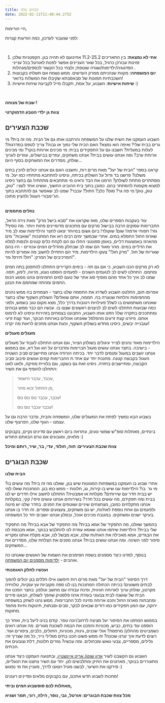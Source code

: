 ```yaml
---
title: הבתים שלנו
date: 2022-02-11T11:40:44.275Z
---
```

היי הורימות,

לפני שנעבור לעדכון, כמה הודעות קצרות:

 

1. **אחי לא נמצאת**: בין התאריכים 11.2-25.2 אחינועם לא תהיה בגן. הקפטניות שלכן זמינות עבורכן כרגיל, בכל שאר העניינים אפשר לפנות לאורטל בכל ענייני הפדגוגיה/ילדימות/שגרה שוטפת; ולצחי בכל הקשור לכספים/מנהלות . 
2. **יום המשפחה:** מקוות שנהניתם ממרק העדשים. ממש נשמח אם תשלחו בקבוצות השכבתיות תמונות של סבאסבתא שקיבלו את המשלוח בדואר!
3. **שיחות אישיות**: השבוע, על אמת, תקבלו מייל לקביעת שיחות אישיות :) 

 

**שבת של מנוחה !**

**צוות גן ילדי הטבע הדמוקרטי**



## שכבת הצעירים

השבוע העמקנו את השיח שלנו על המשפחה והרחבנו אותו גם אל הבית. מה זה בית? מי גרים בבית שלי? ואיפה הוא נמצא? האם הבית שלי נמוך או גבוה? צריך לטפס במדרגות? לעלות במעלית? חשבנו גם על התפקידים בבית: מי מכינים ארוחת בוקר? ומי מכינים ארוחת ערב? ומה אנחנו עושים בבית? אנחנו משחקים, עוזרים בבישולים, עוזרים לערוך שולחן, מסדרים את המשחקים בסוף היום…

קראנו בספר "הבית של יעל" מאת מרים רות, וחשבנו האם גם אנחנו יכולים להכין בתים משלנו? פרשנו בד גדול על השולחן בכיתה, וניסינו להתחבא מתחתיו כמו יעל. מי מסתתרים מתחת לשולחן? הרמנו את הבד וראינו מי מתחבאים מתחתיו! גם בחצר ניסינו למצוא מקומות להסתתר בהם. כמובן בתוך בית ההוביט החשוך, ועשינו אחד לשני: "טוק, טוק, טוק! מי פה גר? סוס? כלב? חתול? עכבר? שמנו לב שאפשר גם להתחבא בתוך הג'ימבורי העגול ולהציץ מתוכו.

\
**נוזלים מחממים**

עוד בעקבות הספרים שלנו, מאז שקראנו את "סבא בישל מרק" מאת נירה הראל, החברימות עסוקים הרבה בבישול מרקים עם מתכונים מדומיינים פחות ויותר. מה נוסיף? גזר! תפוחי אדמה! שום! שוקולד! ביום גשום במיוחד יצאנו לחצר והילדימות שמו לב מיד שארגז החול התמלא במים. אחרי שבמשך ימים רבים ראו את המחנכות "שואבות" מים מהארגז באמצעות דליים, באופן ספונטני החלו גם הם לקחת כלים קטנים ולנסות למלא את הדליים במים. מהר מאוד הם שמו לב שבחלק מהדליים המים עכורים - היו בהם שאריות של חול. "מרק חול!" צעקו הילדימות. מיד הם התחילו לחשוב מה אמורים להיות המרכיבים של המרק: "חול! תירס! גזר!".

לא רק מרקים הכנו השבוע, כי אם גם תה - בימים הקרירים התחלנו להתפנק בתה חמים ומחמם. התחלנו לשים לב לטעמים השונים - לפעמים הוספנו נענע, מרווה, לימון, תפוז. שמנו לב איך כל אחד מהם מוסיף סוג אחר של טעם למים החמימים ונהנו ממגע הכוס החמים ומהתה שמחמם את הבטן.

אפרופו חום, החלטנו השבוע לשדרג את החממה שלנו בחצר - הצמחים בה ממש נהנים מהחמימות והלחות שנוצרה בה. חממה, אתם שואלים? השולחן השקוף שלנו בחצר שאנחנו משתמשים בו לשלל פעילויות רטובות בדרך כלל, מצא מקום טוב בשמש, ולפני כמה שבועות התחלנו לשים לב לניצנים ראשונים שצצו בו. עכשיו הם כבר ממש גבוהים ומתחככים בתקרה שלו! הזזנו אותו השבוע, התבוננו בצמחים בזהירות וניסינו לא לרמוס אותם. פיזרנו קצת זרעים מהפלפל שאנחנו אוכלים בארוחת הבוקר, ועוד קצת זרעי עגבנייה יבשים, כיסינו מחדש בשולחן השקוף, וכעת אנחנו מחכים לראות מה יקרה!

**מעגלים מעגלים**

הילדימות מאוד נהנים לצייר עיגולים בשולחן הציור, וגם אנחנו התחלנו לעבוד על מעגלים - בישיבה. בחצר אנחנו עושים מעגל חברימות ומדברים על הא ועל דא, וגם במפגש אנחנו יושבים במעגל ומנסים לדבר יחד. בכיתה הורודה אנחנו מתיישבים סביב השטיח העגול בקבוצה קטנה. מחנכת יחד עם אחד.ת החברימות קמים ועושים סיבוב סביב הקבוצה, ומתיישבים בחזרה. ניסינו זאת גם בשקט, וגם בלוויית מוזיקה, ולאט לאט התחלנו להוסיף גם את השיר:

> עכבר, עכבר הישמר,
>
> פן החתול יבוא מהר,
>
> עכבר, עכבר נוס נוס נוס!
>
> עכבר עכבר נוס נוס!

בשבוע הבא נמשיך לפתח את המעגלים שלנו, המשפחה והבית, ונדבר הרבה גם על עצמנו - הגוף שלנו, הפרצוף שלנו.

בינתיים, מאחלות סופ"ש שמשי ונעים, ונתראה ביום ראשון עם סדינים נקיים, בקבוקים מלאים, ומגבונים אם טרם הבאתם החודש :)

**צוות שכבת הצעירים: חוה, חולוד, עדי, בר, שיר, רותם ומיכל**

## שכבת הבוגרים

**הבית שלנו**

אחרי שבוע בו העמקנו במשפחות המגוונות שיש בגן, שאלנו מה זה בית? מה עושים בו? מי גר  בו? הילדימות ענו שיש בו קירות, גג, חלונות - ממש כמו בגן. המחנכות שאלו למי יש בבית חדר עם שירותים? מקלחת או אמבטיה? התחלנו לחשוב אילו חדרים יש לנו בבית ומה תפקידם, מה עושים בכל חדר? בשירותים אנחנו עושים פיפי/ קקי, במקלחת אנחנו מתקלחים כמובן, מצחצחים שיניים ושוטפים את הפנים. בחדר שלנו יש מיטה ולפעמים גם אחת נוספת לאח/ות, יש גם משחקים, צעצועים וספרים. זה חדר בו אנחנו בעיקר ישנים ומשחקים. במטבח מכינים אוכל, ובסלון אנחנו יושבים יחד כל המשפחה.

בהמשך שאלנו, מה התפקיד של אמא בבית? מה התפקיד של אבא בבית? מה התפקיד שלי בבית? הילדימות שיתפו אותנו שאמא עוזרת לנו להתלבש בבוקר, אמא מכבסת לנו את הבגדים, אמא מאכילה את האח/ות שלנו, אבא מבשל לנו, אבא מקלח אותנו ומקריא סיפור לפני השינה. ומה אנחנו עושים בבית? אנחנו מפנים את הצלחת שלנו, מסדרים את המשחקים…

בנוסף, למדנו כיצד מסמנים בשפת הסימנים את השמות של האנשים שאנחנו כה אוהבים - [ילדימות מסמנים יום המשפחה](https://youtu.be/5peIZJvS9fg).

**ועכשיו לחלק האומנותי**

דרך הסיפור "הבית של יעל" מאת מרים רות חיפשנו אילו חללים בגן יכולים להפוך לבתים משגעים! בכיתה הכחולה המחנכות בנו לנו ספה מקוביות עץ ענקיות, טלוויזיה מקרטון, שולחן ערוך לארוחה חגיגית, ופינת עבודה עם מחשב וטלפון. בחצר הפכנו את הבית של שושנה לבית צבעוני בעזרת ארגז פלסטיק שהפך לשולחן, הבאנו סירים ומחבתות מארגז החול והכנו ארוחה מזינה לכל החברימות. ממש נהנו לשחק במשפחה ירוקה, עם המון תפקידים כמו דודים שבאים לבקר, סבים וסבתות, תינוקות וחיות מחמד מתוקות. 

במפגש המחזנו את הסיפור יעל מציצה לרחוב/יונה טפר. קודם בנינו ליעל בית, ואחר כך הוספנו עוד בתים, כביש, מכוניות והפכנו את הבמה לשכונת מגורים. מה אנחנו רואים כשמביטים מהחלון/ מרפסת? אולי שכנים, גינות, מכוניות, חתולים, כלבים, ציפורים ועוד. רוצים לדעת איך יצרנו שכונה? זה ממש פשוט הכנו בתים מגלילי נייר, כל מה שצריך זה: גלילים, מספריים, צבעי גואש ומכחולים. ומה עכשיו? גוזרים חלונות, דלת וצובעים את הבתים.

השבוע גם הקשבנו לשיר [אדון שוקו/ אריק איינשטיין](https://youtu.be/X5MHWnUiOds), ובתנועה העמקנו כיצד אנחנו מתעוררים בבוקר, מארגנים את התיק ומתלבשים לגן. יחד עם השיר צחצנו את הנעליים, סירקנו את השיער, לבשנו מעיל ויצאנו לדרך, מעניין את מי נפגוש :)

מחכות לשבוע חדש אתכם, עם בקבוקים מלאים וסדינים רעננים!

**מאחלות לכם סופשבוע חמים וביתי,** 

**מכל צוות שכבת הבוגרים: אורטל, גבי, נופר, הילה, רוני, תמר ושגיא**
